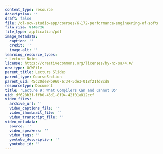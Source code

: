 ```yaml
---
content_type: resource
description: ''
draft: false
file: /ol-ocw-studio-app/courses/6-172-performance-engineering-of-software-systems-fall-2018/df628b3fffb046d18f9442f01a812ccf_MIT6_172F18_lec9.pdf
file_size: 8140726
file_type: application/pdf
image_metadata:
  caption: ''
  credit: ''
  image-alt: ''
learning_resource_types:
- Lecture Notes
license: https://creativecommons.org/licenses/by-nc-sa/4.0/
ocw_type: OCWFile
parent_title: Lecture Slides
parent_type: CourseSection
parent_uid: 45c20de8-b960-6734-5de3-018f21fd8cd8
resourcetype: Document
title: 'Lecture 9: What Compilers Can and Cannot Do'
uid: df628b3f-ffb0-46d1-8f94-42f01a812ccf
video_files:
  archive_url: ''
  video_captions_file: ''
  video_thumbnail_file: ''
  video_transcript_file: ''
video_metadata:
  source: ''
  video_speakers: ''
  video_tags: ''
  youtube_description: ''
  youtube_id: ''
---
```

